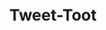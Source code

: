 ---
title: "Tweet-Toot"
icon: "mastodon.svg"
desc: "Tweet-Toot is a small Python3 project to convert a tweet to a toot. It's a Twitter relay for Mastodon."
href: "https://github.com/ayush-sharma/tweet-toot"
href_class: ""
href_icon_class: "fab fa-github"
sort_order: 1
---